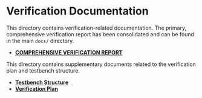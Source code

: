 # Verification Documentation

This directory contains verification-related documentation. The primary, comprehensive verification report has been consolidated and can be found in the main `docs/` directory.

-   **[COMPREHENSIVE VERIFICATION REPORT](../consolidated/VERIFICATION_COMPREHENSIVE.md)**

This directory contains supplementary documents related to the verification plan and testbench structure.

-   **[Testbench Structure](./testbench_structure.md)**
-   **[Verification Plan](./verification_plan.md)** 